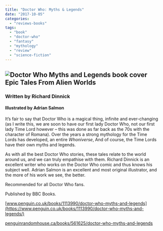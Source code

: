```yaml
---
title: "Doctor Who: Myths & Legends"
date: "2017-10-05"
categories: 
  - "reviews-books"
tags: 
  - "book"
  - "doctor-who"
  - "fantasy"
  - "mythology"
  - "review"
  - "science-fiction"
---
```


## ![Doctor Who Myths and Legends book cover](https://hellbound.ca/wp-content/uploads/2017/10/Doctor-Who-Myths-and-Legends-cover.jpeg)Epic Tales From Alien Worlds

### Written by Richard Dinnick

#### Illustrated by Adrian Salmon

It’s fair to say that Doctor Who is a magical thing, infinite and ever-changing (as I write this, we are soon to have our first lady Doctor Who, not our first lady Time Lord however – this was done as far back as the 70s with the character of Romana). Over the years a strong mythology for the Time Lords has developed, an entire _Whoniverse_, And of course, the Time Lords have their own myths and legends.

As with all the best Doctor Who stories, these tales relate to the world around us, and we can truly empathise with them. Richard Dinnick is an excellent writer who works on the Doctor Who comic and thus knows his subject well. Adrian Salmon is an excellent and most original illustrator, and the more of his work we see, the better.

Recommended for all Doctor Who fans.

Published by BBC Books.

[www.penguin.co.uk/books/1113990/doctor-who-myths-and-legends](https://www.penguin.co.uk/books/1113990/doctor-who-myths-and-legends/)

[penguinrandomhouse.ca/books/561625/doctor-who-myths-and-legends](http://penguinrandomhouse.ca/books/561625/doctor-who-myths-and-legends#9781785942495)
